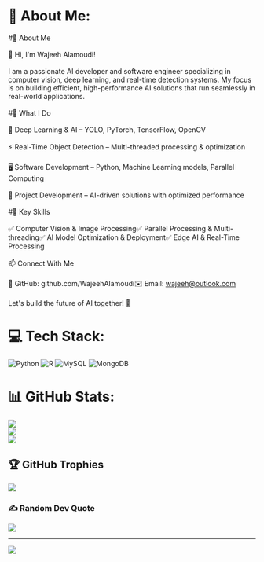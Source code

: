 # 💫 About Me:
#🚀 About Me<br><br>👋 Hi, I'm Wajeeh Alamoudi!<br><br>I am a passionate AI developer and software engineer specializing in computer vision, deep learning, and real-time detection systems. My focus is on building efficient, high-performance AI solutions that run seamlessly in real-world applications.<br><br>#🔹 What I Do<br><br>🧠 Deep Learning & AI – YOLO, PyTorch, TensorFlow, OpenCV<br><br>⚡ Real-Time Object Detection – Multi-threaded processing & optimization<br><br>🖥️ Software Development – Python, Machine Learning models, Parallel Computing<br><br>🚀 Project Development – AI-driven solutions with optimized performance<br><br>#🌟 Key Skills<br><br>✅ Computer Vision & Image Processing✅ Parallel Processing & Multi-threading✅ AI Model Optimization & Deployment✅ Edge AI & Real-Time Processing<br><br>📫 Connect With Me<br><br>💼 GitHub: github.com/WajeehAlamoudi✉️ Email: wajeeh@outlook.com<br><br>Let's build the future of AI together! 🚀


# 💻 Tech Stack:
![Python](https://img.shields.io/badge/python-3670A0?style=for-the-badge&logo=python&logoColor=ffdd54) ![R](https://img.shields.io/badge/r-%23276DC3.svg?style=for-the-badge&logo=r&logoColor=white) ![MySQL](https://img.shields.io/badge/mysql-4479A1.svg?style=for-the-badge&logo=mysql&logoColor=white) ![MongoDB](https://img.shields.io/badge/MongoDB-%234ea94b.svg?style=for-the-badge&logo=mongodb&logoColor=white)
# 📊 GitHub Stats:
![](https://github-readme-stats.vercel.app/api?username=WajeehAlamoudi&theme=dark&hide_border=false&include_all_commits=true&count_private=false)<br/>
![](https://nirzak-streak-stats.vercel.app/?user=WajeehAlamoudi&theme=dark&hide_border=false)<br/>
![](https://github-readme-stats.vercel.app/api/top-langs/?username=WajeehAlamoudi&theme=dark&hide_border=false&include_all_commits=true&count_private=false&layout=compact)

## 🏆 GitHub Trophies
![](https://github-profile-trophy.vercel.app/?username=WajeehAlamoudi&theme=radical&no-frame=false&no-bg=true&margin-w=4)

### ✍️ Random Dev Quote
![](https://quotes-github-readme.vercel.app/api?type=vetical&theme=light)

---
[![](https://visitcount.itsvg.in/api?id=WajeehAlamoudi&icon=0&color=0)](https://visitcount.itsvg.in)

<!-- Proudly created with GPRM ( https://gprm.itsvg.in ) -->
